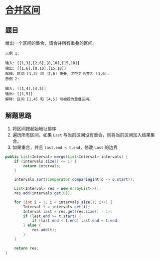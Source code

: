 # [合并区间](https://leetcode-cn.com/explore/interview/card/bytedance/243/array-and-sorting/1046/)

## 题目

给出一个区间的集合，请合并所有重叠的区间。

```
示例 1:

输入: [[1,3],[2,6],[8,10],[15,18]]
输出: [[1,6],[8,10],[15,18]]
解释: 区间 [1,3] 和 [2,6] 重叠, 将它们合并为 [1,6].
示例 2:

输入: [[1,4],[4,5]]
输出: [[1,5]]
解释: 区间 [1,4] 和 [4,5] 可被视为重叠区间。
```

## 解题思路

  1. 将区间按起始地址排序
  2. 遍历所有区间，如果 `Last` 与当前区间没有重合，则将当前区间加入结果集合。
  3. 如果重合，并且 `last.end < t.end`，修改 `Last` 的边界

```java
public List<Interval> merge(List<Interval> intervals) {
    if (intervals.size() <= 1) {
        return intervals;
    }

    intervals.sort(Comparator.comparingInt(o -> o.start));

    List<Interval> res = new ArrayList<>();
    res.add(intervals.get(0));

    for (int i = 1; i < intervals.size(); i++) {
        Interval t = intervals.get(i);
        Interval last = res.get(res.size() - 1);
        if (last.end >= t.start) {
            if (last.end < t.end) last.end = t.end;
        } else {
            res.add(t);
        }
    }

    return res;
}
```
